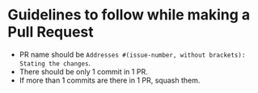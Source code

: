 # Guidelines to follow while making a Pull Request
- PR name should be `Addresses #(issue-number, without brackets): Stating the changes`.
- There should be only 1 commit in 1 PR.
- If more than 1 commits are there in 1 PR, squash them.
